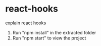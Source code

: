 # react-hooks
explain react hooks

1) Run "npm install" in the extracted folder
2) Run "npm start" to view the project